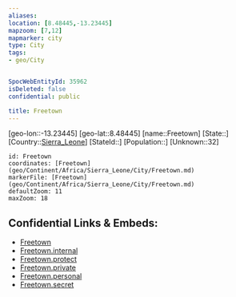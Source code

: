 ```yaml
---
aliases: 
location: [8.48445,-13.23445]
mapzoom: [7,12] 
mapmarker: city 
type: City
tags:
- geo/City


SpocWebEntityId: 35962
isDeleted: false
confidential: public

title: Freetown
---
```

[geo-lon::-13.23445]
[geo-lat::8.48445]
[name::Freetown]
[State::]
[Country::[Sierra_Leone](geo/Continent/Africa/Sierra_Leone.md)]
[StateId::]
[Population::]
[Unknown::32]


```leaflet
id: Freetown
coordinates: [Freetown](geo/Continent/Africa/Sierra_Leone/City/Freetown.md)
markerFile: [Freetown](geo/Continent/Africa/Sierra_Leone/City/Freetown.md)
defaultZoom: 11 
maxZoom: 18
```


## Confidential Links & Embeds: 
- [Freetown](../../../../../../_public/geo/Continent/Africa/Sierra_Leone/City/Freetown.md) 
- [Freetown.internal](../../../../../../_internal/geo/Continent/Africa/Sierra_Leone/City/Freetown.internal.md) 
- [Freetown.protect](../../../../../../_protect/geo/Continent/Africa/Sierra_Leone/City/Freetown.protect.md) 
- [Freetown.private](../../../../../../_private/geo/Continent/Africa/Sierra_Leone/City/Freetown.private.md) 
- [Freetown.personal](../../../../../../_personal/geo/Continent/Africa/Sierra_Leone/City/Freetown.personal.md) 
- [Freetown.secret](../../../../../../_secret/geo/Continent/Africa/Sierra_Leone/City/Freetown.secret.md) 
